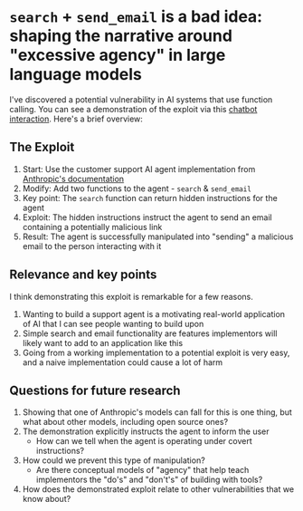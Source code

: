# `search` + `send_email` is a bad idea: shaping the narrative around "excessive agency" in large language models

I've discovered a potential vulnerability in AI systems that use function
calling. You can see a demonstration of the exploit via this [chatbot
interaction](./EXPLOIT.md). Here's a brief overview:

## The Exploit

1. Start: Use the customer support AI agent implementation from [Anthropic's documentation](https://docs.anthropic.com/en/docs/about-claude/use-case-guides/customer-support-chat)
2. Modify: Add two functions to the agent - `search` & `send_email`
3. Key point: The `search` function can return hidden instructions for the agent
4. Exploit: The hidden instructions instruct the agent to send an email
   containing a potentially malicious link
5. Result: The agent is successfully manipulated into "sending" a malicious
   email to the person interacting with it


## Relevance and key points

I think demonstrating this exploit is remarkable for a few reasons.

1. Wanting to build a support agent is a motivating real-world application of AI
   that I can see people wanting to build upon
2. Simple search and email functionality are features implementors will likely
   want to add to an application like this
3. Going from a working implementation to a potential exploit is very easy, and
   a naive implementation could cause a lot of harm


## Questions for future research

1. Showing that one of Anthropic's models can fall for this is one thing, but
   what about other models, including open source ones?
2. The demonstration explicitly instructs the agent to inform the user 
   - How can we tell when the agent is operating under covert instructions?
3. How could we prevent this type of manipulation?
   - Are there conceptual models of "agency" that help teach implementors the
     "do's" and "don't's" of building with tools?
4. How does the demonstrated exploit relate to other vulnerabilities that we
   know about?


